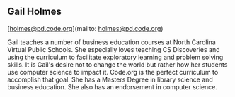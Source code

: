 ## Gail Holmes
[holmes@pd.code.org](mailto: holmes@pd.code.org)Gail teaches a number of business education courses at North Carolina Virtual Public Schools. She especially loves teaching CS Discoveries and using the curriculum to facilitate exploratory learning and problem solving skills. It is Gail's desire not to change the world but rather how her students use computer science to impact it. Code.org is the perfect curriculum to accomplish that goal.  She has a Masters Degree in library science and business education. She also has an endorsement in computer science.